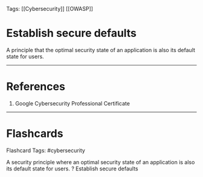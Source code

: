 Tags: [[Cybersecurity]] [[OWASP]]
# Establish secure defaults

A principle that the optimal security state of an application is also its default state for users.

---
# References

1. Google Cybersecurity Professional Certificate

---
# Flashcards

Flashcard Tags: #cybersecurity 

A security principle where an optimal security state of an application is also its default state for users.
?
Establish secure defaults
<!--SR:!2024-05-03,3,230-->